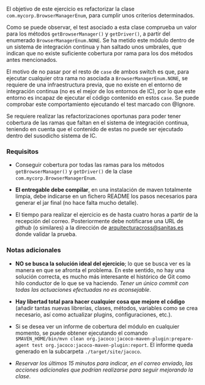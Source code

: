 El objetivo de este ejercicio es refactorizar la clase `com.mycorp.BrowserManagerEnum`, para cumplir unos criterios determinados.

Como se puede observar, el test asociado a esta clase comprueba un valor para los métodos `getBrowserManager()` y `getDriver()`, a partir del enumerado `BrowserManagerEnum.NONE`. Se ha metido este módulo dentro de un sistema de integración continua y han saltado unos umbrales, que indican que no existe suficiente cobertura por rama para los dos métodos antes mencionados.

El motivo de no pasar por el resto de `case` de ambos switch es que, para ejecutar cualquier otra rama no asociada a `BrowserManagerEnum.NONE`, se requiere de una infraestructura previa, que no existe en el entorno de integración continua (no es el mejor de los entornos de IC), por lo que este entorno es incapaz de ejecutar el código contenido en estos `case`. Se puede comprobar este comportamiento ejecutando el test marcado con @Ignore.

Se requiere realizar las refactorizaciones oportunas para poder tener cobertura de las ramas que faltan en el sistema de integración continua, teniendo en cuenta que el contenido de estas no puede ser ejecutado dentro del susodicho sistema de IC.


### Requisitos

* Conseguir cobertura por todas las ramas para los métodos `getBrowserManager()` y `getDriver()` de  la clase `com.mycorp.BrowserManagerEnum`.

* **El entregable debe compilar**, en una instalación de maven totalmente limpia, debe indicarse en un fichero README los pasos necesarios para generar el jar final (no hace falta mucho detalle).

* El tiempo para realizar el ejercicio es de hasta cuatro horas a partir de la recepción del correo. Posteriormente debe notificarse una URL de *github* (o similares) a la dirección de arquitecturacross@sanitas.es donde validar la prueba.

### Notas adicionales

* **NO se busca la solución ideal del ejercicio**; lo que se busca ver es la manera en que se afronta el problema. En este sentido, no hay una solución correcta, es mucho más interesante el histórico de Git como hilo conductor de lo que se va haciendo. *Tener un único commit con todas las actuaciones efectuadas no es aconsejable*.

* **Hay libertad total para hacer cualquier cosa que mejore el código** (añadir tantas nuevas librerías, clases, métodos, variables como se crea necesario, así como actualizar plugins, configuraciones, etc.).

* Si se desea ver un informe de cobertura del módulo en cualquier momento, se puede obtener ejecutando el comando `$MAVEN_HOME/bin/mvn clean org.jacoco:jacoco-maven-plugin:prepare-agent test org.jacoco:jacoco-maven-plugin:report`. El informe queda generado en la subcarpeta `./target/site/jacoco`.

* *Reservar los últimos 15 minutos para indicar, en el correo enviado, las acciones adicionales que podrían realizarse para seguir mejorando la clase*.
